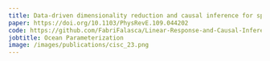 ```yaml
---
title: Data-driven dimensionality reduction and causal inference for spatiotemporal climate fields
paper: https://doi.org/10.1103/PhysRevE.109.044202
code: https://github.com/FabriFalasca/Linear-Response-and-Causal-Inference
jobtitle: Ocean Parameterization
image: /images/publications/cisc_23.png
---
```

